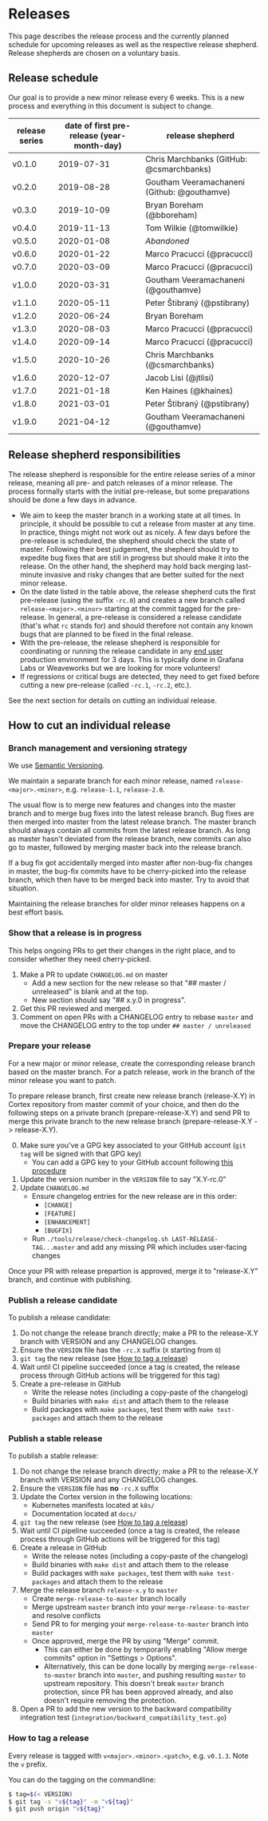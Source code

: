 # Releases

This page describes the release process and the currently planned schedule for upcoming releases as well as the respective release shepherd. Release shepherds are chosen on a voluntary basis.

## Release schedule

Our goal is to provide a new minor release every 6 weeks. This is a new process and everything in this document is subject to change.

| release series | date of first pre-release (year-month-day) | release shepherd                            |
|----------------|--------------------------------------------|---------------------------------------------|
| v0.1.0         | 2019-07-31                                 | Chris Marchbanks (GitHub: @csmarchbanks)    |
| v0.2.0         | 2019-08-28                                 | Goutham Veeramachaneni (Github: @gouthamve) |
| v0.3.0         | 2019-10-09                                 | Bryan Boreham (@bboreham)                   |
| v0.4.0         | 2019-11-13                                 | Tom Wilkie (@tomwilkie)                     |
| v0.5.0         | 2020-01-08                                 | _Abandoned_                                 |
| v0.6.0         | 2020-01-22                                 | Marco Pracucci (@pracucci)                  |
| v0.7.0         | 2020-03-09                                 | Marco Pracucci (@pracucci)                  |
| v1.0.0         | 2020-03-31                                 | Goutham Veeramachaneni (@gouthamve)         |
| v1.1.0         | 2020-05-11                                 | Peter Štibraný (@pstibrany)                 |
| v1.2.0         | 2020-06-24                                 | Bryan Boreham                               |
| v1.3.0         | 2020-08-03                                 | Marco Pracucci (@pracucci)                  |
| v1.4.0         | 2020-09-14                                 | Marco Pracucci (@pracucci)                  |
| v1.5.0         | 2020-10-26                                 | Chris Marchbanks (@csmarchbanks)            |
| v1.6.0         | 2020-12-07                                 | Jacob Lisi (@jtlisi)                        |
| v1.7.0         | 2021-01-18                                 | Ken Haines (@khaines)                       |
| v1.8.0         | 2021-03-01                                 | Peter Štibraný (@pstibrany)                 |
| v1.9.0         | 2021-04-12                                 | Goutham Veeramachaneni (@gouthamve)         |

## Release shepherd responsibilities

The release shepherd is responsible for the entire release series of a minor release, meaning all pre- and patch releases of a minor release. The process formally starts with the initial pre-release, but some preparations should be done a few days in advance.

* We aim to keep the master branch in a working state at all times. In principle, it should be possible to cut a release from master at any time. In practice, things might not work out as nicely. A few days before the pre-release is scheduled, the shepherd should check the state of master. Following their best judgement, the shepherd should try to expedite bug fixes that are still in progress but should make it into the release. On the other hand, the shepherd may hold back merging last-minute invasive and risky changes that are better suited for the next minor release.
* On the date listed in the table above, the release shepherd cuts the first pre-release (using the suffix `-rc.0`) and creates a new branch called  `release-<major>.<minor>` starting at the commit tagged for the pre-release. In general, a pre-release is considered a release candidate (that's what `rc` stands for) and should therefore not contain any known bugs that are planned to be fixed in the final release.
* With the pre-release, the release shepherd is responsible for coordinating or running the release candidate in any [end user](https://github.com/cortexproject/cortex/blob/master/ADOPTERS.md) production environment  for 3 days. This is typically done in Grafana Labs or Weaveworks but we are looking for more volunteers!
* If regressions or critical bugs are detected, they need to get fixed before cutting a new pre-release (called `-rc.1`, `-rc.2`, etc.).

See the next section for details on cutting an individual release.

## How to cut an individual release

### Branch management and versioning strategy

We use [Semantic Versioning](https://semver.org/).

We maintain a separate branch for each minor release, named `release-<major>.<minor>`, e.g. `release-1.1`, `release-2.0`.

The usual flow is to merge new features and changes into the master branch and to merge bug fixes into the latest release branch. Bug fixes are then merged into master from the latest release branch. The master branch should always contain all commits from the latest release branch. As long as master hasn't deviated from the release branch, new commits can also go to master, followed by merging master back into the release branch.

If a bug fix got accidentally merged into master after non-bug-fix changes in master, the bug-fix commits have to be cherry-picked into the release branch, which then have to be merged back into master. Try to avoid that situation.

Maintaining the release branches for older minor releases happens on a best effort basis.

### Show that a release is in progress

This helps ongoing PRs to get their changes in the right place, and to consider whether they need cherry-picked.

1. Make a PR to update `CHANGELOG.md` on master
   - Add a new section for the new release so that "## master / unreleased" is blank and at the top.
   - New section should say "## x.y.0 in progress".
2. Get this PR reviewed and merged.
3. Comment on open PRs with a CHANGELOG entry to rebase `master` and move the CHANGELOG entry to the top under `## master / unreleased`

### Prepare your release

For a new major or minor release, create the corresponding release branch based on the master branch. For a patch release, work in the branch of the minor release you want to patch.

To prepare release branch, first create new release branch (release-X.Y) in Cortex repository from master commit of your choice, and then do the following steps on a private branch (prepare-release-X.Y) and send PR to merge this private branch to the new release branch (prepare-release-X.Y -> release-X.Y).

0. Make sure you've a GPG key associated to your GitHub account (`git tag` will be signed with that GPG key)
   - You can add a GPG key to your GitHub account following [this procedure](https://help.github.com/articles/generating-a-gpg-key/)
1. Update the version number in the `VERSION` file to say "X.Y-rc.0"
2. Update `CHANGELOG.md`
   - Ensure changelog entries for the new release are in this order:
     * `[CHANGE]`
     * `[FEATURE]`
     * `[ENHANCEMENT]`
     * `[BUGFIX]`
   - Run `./tools/release/check-changelog.sh LAST-RELEASE-TAG...master` and add any missing PR which includes user-facing changes

Once your PR with release prepartion is approved, merge it to "release-X.Y" branch, and continue with publishing.

### Publish a release candidate

To publish a release candidate:

1. Do not change the release branch directly; make a PR to the release-X.Y branch with VERSION and any CHANGELOG changes.
1. Ensure the `VERSION` file has the `-rc.X` suffix (`X` starting from `0`)
1. `git tag` the new release (see [How to tag a release](#how-to-tag-a-release))
1. Wait until CI pipeline succeeded (once a tag is created, the release process through GitHub actions will be triggered for this tag)
1. Create a pre-release in GitHub
   - Write the release notes (including a copy-paste of the changelog)
   - Build binaries with `make dist` and attach them to the release
   - Build packages with `make packages`, test them with `make test-packages` and attach them to the release

### Publish a stable release

To publish a stable release:

1. Do not change the release branch directly; make a PR to the release-X.Y branch with VERSION and any CHANGELOG changes.
1. Ensure the `VERSION` file has **no** `-rc.X` suffix
1. Update the Cortex version in the following locations:
   - Kubernetes manifests located at `k8s/`
   - Documentation located at `docs/`
1. `git tag` the new release (see [How to tag a release](#how-to-tag-a-release))
1. Wait until CI pipeline succeeded (once a tag is created, the release process through GitHub actions will be triggered for this tag)
1. Create a release in GitHub
   - Write the release notes (including a copy-paste of the changelog)
   - Build binaries with `make dist` and attach them to the release
   - Build packages with `make packages`, test them with `make test-packages` and attach them to the release
1. Merge the release branch `release-x.y` to `master`
   - Create `merge-release-to-master` branch locally
   - Merge upstream `master` branch into your `merge-release-to-master` and resolve conflicts
   - Send PR to for merging your `merge-release-to-master` branch into `master`
   - Once approved, merge the PR by using "Merge" commit. 
     - This can either be done by temporarily enabling "Allow merge commits" option in "Settings > Options".
     - Alternatively, this can be done locally by merging `merge-release-to-master` branch into `master`, and pushing resulting `master` to upstream repository. This doesn't break `master` branch protection, since PR has been approved already, and also doesn't require removing the protection.
1. Open a PR to add the new version to the backward compatibility integration test (`integration/backward_compatibility_test.go`)

### How to tag a release

Every release is tagged with `v<major>.<minor>.<patch>`, e.g. `v0.1.3`. Note the `v` prefix.

You can do the tagging on the commandline:

```bash
$ tag=$(< VERSION)
$ git tag -s "v${tag}" -m "v${tag}"
$ git push origin "v${tag}"
```
